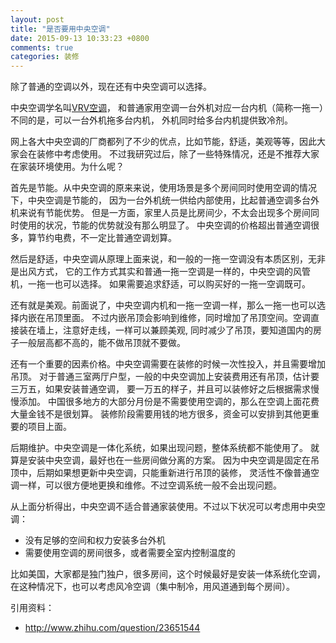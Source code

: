 ```yaml
---
layout: post
title: "是否要用中央空调"
date: 2015-09-13 10:33:23 +0800
comments: true
categories: 装修
---
```


除了普通的空调以外，现在还有中央空调可以选择。

中央空调学名叫[VRV空调](https://en.wikipedia.org/wiki/Variable_refrigerant_flow)，
和普通家用空调一台外机对应一台内机（简称一拖一）不同的是，可以一台外机拖多台内机，
外机同时给多台内机提供致冷剂。

网上各大中央空调的厂商都列了不少的优点，比如节能，舒适，美观等等，因此大家会在装修中考虑使用。
不过我研究过后，除了一些特殊情况，还是不推荐大家在家装环境使用。为什么呢？

首先是节能。从中央空调的原来来说，使用场景是多个房间同时使用空调的情况下，中央空调是节能的，
因为一台外机统一供给内部使用，比起普通空调多台外机来说有节能优势。
但是一方面，家里人员是比房间少，不太会出现多个房间同时使用的状况，节能的优势就没有那么明显了。
中央空调的价格超出普通空调很多，算节约电费，不一定比普通空调划算。

然后是舒适，中央空调从原理上面来说，和一般的一拖一空调没有本质区别，无非是出风方式，
它的工作方式其实和普通一拖一空调是一样的，中央空调的风管机，一拖一也可以选择。
如果需要追求舒适，可以购买好的一拖一空调既可。

还有就是美观。前面说了，中央空调内机和一拖一空调一样，那么一拖一也可以选择内嵌在吊顶里面。
不过内嵌吊顶会影响到维修，同时增加了吊顶空间。空调直接装在墙上，注意好走线，一样可以兼顾美观,
同时减少了吊顶，要知道国内的房子一般层高都不高的，能不做吊顶就不要做。

还有一个重要的因素价格。中央空调需要在装修的时候一次性投入，并且需要增加吊顶。
对于普通三室两厅户型，一般的中央空调加上安装费用还有吊顶，估计要三万五，如果安装普通空调，
要一万五的样子，并且可以装修好之后根据需求慢慢添加。
中国很多地方的大部分月份是不需要使用空调的，那么在空调上面花费大量金钱不是很划算。
装修阶段需要用钱的地方很多，资金可以安排到其他更重要的项目上面。

后期维护。中央空调是一体化系统，如果出现问题，整体系统都不能使用了。
就算是安装中央空调，最好也在一些房间做分离的方案。
因为中央空调是固定在吊顶中，后期如果想更新中央空调，只能重新进行吊顶的装修，
灵活性不像普通空调一样，可以很方便地更换和维修。不过空调系统一般不会出现问题。

从上面分析得出，中央空调不适合普通家装使用。不过以下状况可以考虑用中央空调：

- 没有足够的空间和权力安装多台外机
- 需要使用空调的房间很多，或者需要全室内控制温度的

比如美国，大家都是独门独户，很多房间，这个时候最好是安装一体系统化空调，
在这种情况下，也可以考虑风冷空调（集中制冷，用风道通到每个房间）。

引用资料：

- http://www.zhihu.com/question/23651544
